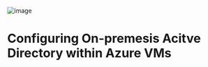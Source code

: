 ![image](https://github.com/user-attachments/assets/fc77f677-1fb4-4f08-ae83-4be403330fa1)

<h1>Configuring On-premesis Acitve Directory within Azure VMs</h1>
